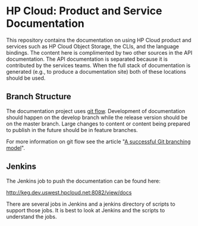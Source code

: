 # HP Cloud: Product and Service Documentation
This repository contains the documentation on using HP Cloud product and services such as HP Cloud Object Storage, the CLIs, and the language bindings. The content here is complimented by two other sources in the API documentation. The API documentation is separated because it is contributed by the services teams. When the full stack of documentation is generated (e.g., to produce a documentation site) both of these locations should be used.

## Branch Structure
The documentation project uses [git flow](https://github.com/nvie/gitflow). Development of documentation should happen on the develop branch while the release version should be on the master branch. Large changes to content or content being prepared to publish in the future should be in feature branches.

For more information on git flow see the article "[A successful Git branching model](http://nvie.com/posts/a-successful-git-branching-model/)".

## Jenkins

The Jenkins job to push the documentation can be found here:

http://keg.dev.uswest.hpcloud.net:8082/view/docs

There are several jobs in Jenkins and a jenkins directory of scripts to support those jobs.  It is best to look at Jenkins and the scripts to understand the jobs.
